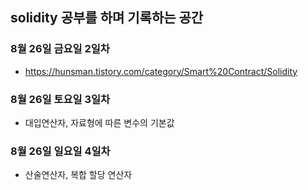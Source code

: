## solidity 공부를 하며 기록하는 공간
### 8월 26일 금요일 2일차
- https://hunsman.tistory.com/category/Smart%20Contract/Solidity

### 8월 26일 토요일 3일차
- 대입연산자, 자료형에 따른 변수의 기본값

### 8월 26일 일요일 4일차
- 산술연산자, 복합 할당 연산자
